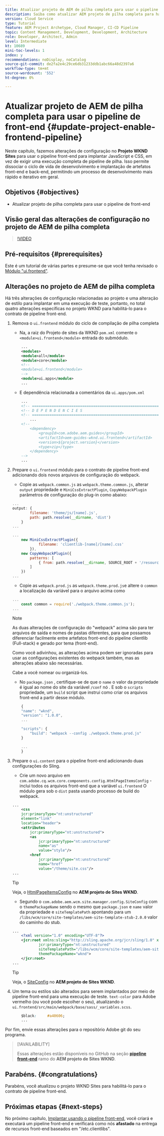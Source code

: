 ```yaml
---
title: Atualizar projeto de AEM de pilha completa para usar o pipeline de front-end
description: Saiba como atualizar AEM projeto de pilha completa para habilitá-lo para o pipeline front-end, de modo que ele apenas crie e implante os artefatos front-end.
version: Cloud Service
type: Tutorial
feature: AEM Project Archetype, Cloud Manager, CI-CD Pipeline
topic: Content Management, Development, Development, Architecture
role: Developer, Architect, Admin
level: Intermediate
kt: 10689
mini-toc-levels: 1
index: y
recommendations: noDisplay, noCatalog
source-git-commit: de2fa2e4c29ce6db31233ddb1abc66a48d2397a6
workflow-type: tm+mt
source-wordcount: '552'
ht-degree: 0%

---
```



# Atualizar projeto de AEM de pilha completa para usar o pipeline de front-end {#update-project-enable-frontend-pipeline}

Neste capítulo, fazemos alterações de configuração no __Projeto WKND Sites__ para usar o pipeline front-end para implantar JavaScript e CSS, em vez de exigir uma execução completa de pipeline de pilha. Isso permite dissociar o ciclo de vida de desenvolvimento e implantação de artefatos front-end e back-end, permitindo um processo de desenvolvimento mais rápido e iterativo em geral.

## Objetivos {#objectives}

* Atualizar projeto de pilha completa para usar o pipeline de front-end

## Visão geral das alterações de configuração no projeto de AEM de pilha completa

>[!VIDEO](https://video.tv.adobe.com/v/3409419/)

## Pré-requisitos {#prerequisites}

Este é um tutorial de várias partes e presume-se que você tenha revisado o [Módulo &quot;ui.frontend&quot;](./review-uifrontend-module.md).


## Alterações no projeto de AEM de pilha completa

Há três alterações de configuração relacionadas ao projeto e uma alteração de estilo para implantar em uma execução de teste, portanto, no total quatro alterações específicas no projeto WKND para habilitá-lo para o contrato de pipeline front-end.

1. Remova o `ui.frontend` módulo do ciclo de compilação de pilha completa

   * Na, a raiz do Projeto de sites da WKND `pom.xml` comente o `<module>ui.frontend</module>` entrada do submódulo.

   ```xml
       ...
       <modules>
       <module>all</module>
       <module>core</module>
       <!--
       <module>ui.frontend</module>
       -->                
       <module>ui.apps</module>
       ...
   ```

   * E dependência relacionada a comentários da `ui.apps/pom.xml`

   ```xml
       ...
       <!-- ====================================================================== -->
       <!-- D E P E N D E N C I E S                                                -->
       <!-- ====================================================================== -->
           ...
       <!--
           <dependency>
               <groupId>com.adobe.aem.guides</groupId>
               <artifactId>aem-guides-wknd.ui.frontend</artifactId>
               <version>${project.version}</version>
               <type>zip</type>
           </dependency>
       -->    
       ...
   ```

1. Prepare o `ui.frontend` módulo para o contrato de pipeline front-end adicionando dois novos arquivos de configuração do webpack.

   * Copie as `webpack.common.js` as `webpack.theme.common.js`, alterar `output` propriedade e `MiniCssExtractPlugin`, `CopyWebpackPlugin` parâmetros de configuração do plug-in como abaixo:

   ```javascript
   ...
   output: {
           filename: 'theme/js/[name].js', 
           path: path.resolve(__dirname, 'dist')
       }
   ...
   
   ...
       new MiniCssExtractPlugin({
               filename: 'clientlib-[name]/[name].css'
           }),
       new CopyWebpackPlugin({
           patterns: [
               { from: path.resolve(__dirname, SOURCE_ROOT + '/resources'), to: './clientlib-site' }
           ]
       })
   ...
   ```

   * Copie as `webpack.prod.js` as `webpack.theme.prod.js`e altere o `common` a localização da variável para o arquivo acima como

   ```javascript
   ...
       const common = require('./webpack.theme.common.js');
   ...
   ```

   >[!NOTE]
   >
   >As duas alterações de configuração do &quot;webpack&quot; acima são para ter arquivos de saída e nomes de pastas diferentes, para que possamos diferenciar facilmente entre artefatos front-end do pipeline clientlib (Full-stack) e gerado por tema (front-end).
   >
   >Como você adivinhou, as alterações acima podem ser ignoradas para usar as configurações existentes do webpack também, mas as alterações abaixo são necessárias.
   >
   >Cabe a você nomear ou organizá-los.


   * No `package.json` , certifique-se de que o  `name` o valor da propriedade é igual ao nome do site da variável `/conf` nó . E sob o `scripts` propriedade, um `build` script que instrui como criar os arquivos front-end a partir desse módulo.

   ```javascript
       {
       "name": "wknd",
       "version": "1.0.0",
       ...
   
       "scripts": {
           "build": "webpack --config ./webpack.theme.prod.js"
       }
   
       ...
       }
   ```

1. Prepare o `ui.content` para o pipeline front-end adicionando duas configurações do Sling.

   * Crie um novo arquivo em `com.adobe.cq.wcm.core.components.config.HtmlPageItemsConfig` - inclui todos os arquivos front-end que a variável `ui.frontend` O módulo gera sob o `dist` pasta usando processo de build do webpack.

   ```xml
   ...
       <css
       jcr:primaryType="nt:unstructured"
       element="link"
       location="header">
       <attributes
           jcr:primaryType="nt:unstructured">
           <as
               jcr:primaryType="nt:unstructured"
               name="as"
               value="style"/>
           <href
               jcr:primaryType="nt:unstructured"
               name="href"
               value="/theme/site.css"/>
   ...
   ```

   >[!TIP]
   >
   >    Veja, o [HtmlPageItemsConfig](https://github.com/adobe/aem-guides-wknd/blob/feature/frontend-pipeline/ui.content/src/main/content/jcr_root/conf/wknd/_sling_configs/com.adobe.cq.wcm.core.components.config.HtmlPageItemsConfig/.content.xml) no __AEM projeto de Sites WKND__.


   * Segundo o `com.adobe.aem.wcm.site.manager.config.SiteConfig` com o `themePackageName` sendo o mesmo que `package.json` e `name` valor da propriedade e `siteTemplatePath` apontando para um `/libs/wcm/core/site-templates/aem-site-template-stub-2.0.0` valor do caminho do stub.

   ```xml
   ...
       <?xml version="1.0" encoding="UTF-8"?>
       <jcr:root xmlns:sling="http://sling.apache.org/jcr/sling/1.0" xmlns:jcr="http://www.jcp.org/jcr/1.0" xmlns:nt="http://www.jcp.org/jcr/nt/1.0"
               jcr:primaryType="nt:unstructured"
               siteTemplatePath="/libs/wcm/core/site-templates/aem-site-template-stub-2.0.0"
               themePackageName="wknd">
       </jcr:root>
   ...
   ```

   >[!TIP]
   >
   >    Veja, o [SiteConfig](https://github.com/adobe/aem-guides-wknd/blob/feature/frontend-pipeline/ui.content/src/main/content/jcr_root/conf/wknd/_sling_configs/com.adobe.aem.wcm.site.manager.config.SiteConfig/.content.xml) no __AEM projeto de Sites WKND__.

1. Um tema ou estilos são alterados para serem implantados por meio de pipeline front-end para uma execução de teste. `text-color` para Adobe vermelho (ou você pode escolher o seu), atualizando o `ui.frontend/src/main/webpack/base/sass/_variables.scss`.

   ```css
       $black:     #a40606;
       ...
   ```

Por fim, envie essas alterações para o repositório Adobe git do seu programa.


>[!AVAILABILITY]
>
> Essas alterações estão disponíveis no GitHub na seção [__pipeline front-end__](https://github.com/adobe/aem-guides-wknd/tree/feature/frontend-pipeline) ramo do __AEM projeto de Sites WKND__.


## Parabéns.  {#congratulations}

Parabéns, você atualizou o projeto WKND Sites para habilitá-lo para o contrato de pipeline front-end.

## Próximas etapas {#next-steps}

No próximo capítulo, [Implantar usando o pipeline front-end](create-frontend-pipeline.md), você criará e executará um pipeline front-end e verificará como nós __afastado__ na entrega de recursos front-end baseados em &quot;/etc.clientlibs&quot;.
